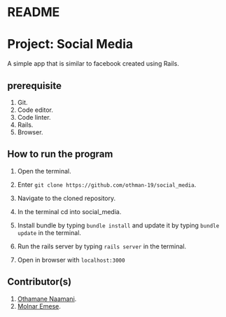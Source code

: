 # README

# Project: Social Media 
  A simple app that is similar to facebook created using Rails.
## prerequisite
1. Git.
2. Code editor.
3. Code linter.
4. Rails.
5. Browser. 

## How to run the program
1. Open the terminal.

2. Enter `git clone https://github.com/othman-19/social_media`.

3. Navigate to the cloned repository.

4. In the terminal cd into social_media.

5. Install bundle by typing `bundle install` and update it by typing `bundle update` in the terminal.

6. Run the rails server by typing `rails server` in the terminal.

7. Open in browser with `localhost:3000`

## Contributor(s)
1. [Othamane Naamani](https://github.com/othman-19/).
2. [Molnar Emese](https://github.com/Mesi21).